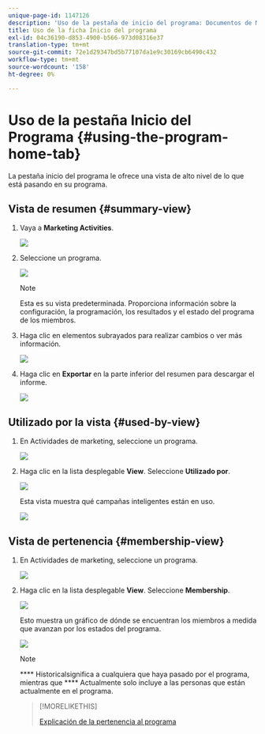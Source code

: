 ```yaml
---
unique-page-id: 1147126
description: 'Uso de la pestaña de inicio del programa: Documentos de Marketo: Documentación del producto'
title: Uso de la ficha Inicio del programa
exl-id: 04c36190-d853-4900-b566-973d08316e37
translation-type: tm+mt
source-git-commit: 72e1d29347bd5b77107da1e9c30169cb6490c432
workflow-type: tm+mt
source-wordcount: '158'
ht-degree: 0%

---
```


# Uso de la pestaña Inicio del Programa {#using-the-program-home-tab}

La pestaña inicio del programa le ofrece una vista de alto nivel de lo que está pasando en su programa.

## Vista de resumen {#summary-view}

1. Vaya a **Marketing Activities**.

   ![](assets/login-marketing-activities-1.png)

1. Seleccione un programa.

   ![](assets/image2014-9-18-17-3a1-3a55.png)

   >[!NOTE]
   >
   >Esta es su vista predeterminada. Proporciona información sobre la configuración, la programación, los resultados y el estado del programa de los miembros.

1. Haga clic en elementos subrayados para realizar cambios o ver más información.

   ![](assets/image2014-9-18-17-3a2-3a53.png)

1. Haga clic en **Exportar** en la parte inferior del resumen para descargar el informe.

   ![](assets/image2014-9-18-17-3a3-3a47.png)

## Utilizado por la vista {#used-by-view}

1. En Actividades de marketing, seleccione un programa.

   ![](assets/image2014-9-18-17-3a4-3a24.png)

1. Haga clic en la lista desplegable **View**. Seleccione **Utilizado por**.

   ![](assets/image2014-9-18-17-3a5-3a2.png)

   Esta vista muestra qué campañas inteligentes están en uso.

   ![](assets/image2014-9-18-17-3a6-3a4.png)

## Vista de pertenencia {#membership-view}

1. En Actividades de marketing, seleccione un programa.

   ![](assets/image2014-9-18-17-3a7-3a25.png)

1. Haga clic en la lista desplegable **View**. Seleccione **Membership**.

   ![](assets/image2014-9-18-17-3a7-3a49.png)

   Esto muestra un gráfico de dónde se encuentran los miembros a medida que avanzan por los estados del programa.

   ![](assets/image2014-9-18-17-3a8-3a1.png)

   >[!NOTE]
   >
   >**** Historicalsignifica a cualquiera que haya pasado por el programa, mientras que  **** Actualmente solo incluye a las personas que están actualmente en el programa.

   >[!MORELIKETHIS]
   >
   >[Explicación de la pertenencia al programa](/help/marketo/product-docs/core-marketo-concepts/programs/creating-programs/understanding-program-membership.md)
